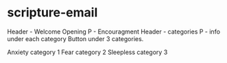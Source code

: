 # scripture-email
Header - Welcome Opening 
P - Encouragment
Header - categories 
P - info under each category
Button under 3 categories. 

Anxiety category 1
Fear category 2
Sleepless category 3 

